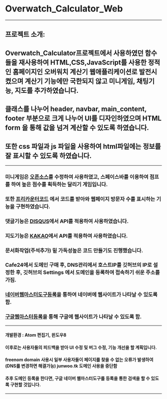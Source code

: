 # Overwatch_Calculator_Web
------
## 프로젝트 소개: 
## Overwatch_Calculator프로젝트에서 사용하였던 함수들을 재사용하여 HTML,CSS,JavaScript를 사용한 정적인 홈페이지인 오버워치 계산기 웹애플리케이션로 발전시켰으며 계산기 기능에만 국한되지 않고 미니게임, 채팅기능, 지도를 추가하였습니다. 
## 클래스를 나누어 header, navbar, main_content, footer 부분으로 크게 나누어 UI를 디자인하였으며 HTML form 을 통해 값을 넘겨 계산할 수 있도록 하였습니다. 
## 또한 css 파일과 js 파일을 사용하여 html파일에는 정보를 잘 표시할 수 있도록 하였습니다.


------

### 미니게임은 [오픈소스](https://github.com/simondiep/infinite-runner)를 수정하여 사용하였고, 스페이스바를 이용하여 점프를 하여 높은 점수를 획득하는 달리기 게임입니다.

### 또한 [프리카운터코드](https://freecountercode.com/) 에서 코드를 받아와 웹페이지 방문자 수를 표시하는 기능을 구현하였습니다.

### 댓글기능은 [DISQUS](https://help.disqus.com/en/)에서 API를 적용하여 사용하였습니다.

### 지도기능은 [KAKAO](http://apis.map.kakao.com/web/guide/#ready)에서 API를 적용하여 사용하였습니다.

### 문서화작업(주석추가) 밑 가독성높은 코드 만들기도 진행했습니다.

### Cafe24에서 도메인 구매 후, DNS관리에서 호스트IP를 깃허브의 IP로 설정한 후, 깃허브의 Settings 에서 도메인을 등록하여 접속하기 쉬운 주소를 가짐.

### [네이버웹마스터도구등록](https://searchadvisor.naver.com/guide/seo-basic-create)을 통하여 네이버에 웹사이트가 나타날 수 있도록 함.

### [구글웹마스터등록](https://search.google.com/)을 통해 구글에 웹사이트가 나타날 수 있도록 함.

------

#### 개발환경 : Atom 편집기, 윈도우8

#### 이후로는 사용자들의 피드백을 받아 UI 수정 및 버그 수정, 기능 개선을 할 계획입니다.

#### freenom domain 사용시 일부 사용자들이 페이지를 찾을 수 없는 오류가 발생하여(DNS를 변경하면 해결가능) junwoo.tk 도메인 사용을 중단함

#### 추후 도메인 등록을 한다면, 구글 네이버 웹마스터도구를 등록을 통한 검색을 할 수 있도록 구현할 것입니다.
-----

